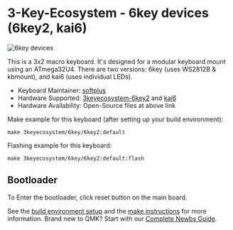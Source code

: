 # 3-Key-Ecosystem - 6key devices (6key2, kai6)

![6key devices](https://i.imgur.com/AQfIblM.jpg)

This is a 3x2 macro keyboard.
It's designed for a modular keyboard mount using an ATmega32U4.
There are two versions: 6key (uses WS2812B & kbmount), and kai6 (uses individual LEDs).

* Keyboard Maintainer: [softplus](https://github.com/softplus)
* Hardware Supported: [3keyecosystem-6key2](https://github.com/softplus/3keyecosystem/tree/main/6key/6key2) and [kai6](https://github.com/softplus/3keyecosystem/tree/main/6key/kai6)
* Hardware Availability: Open-Source files at above link

Make example for this keyboard (after setting up your build environment):

    make 3keyecosystem/6key/6key2:default

Flashing example for this keyboard:

    make 3keyecosystem/6key/6key2:default:flash

## Bootloader

To Enter the bootloader, click reset button on the main board.

See the [build environment setup](https://docs.qmk.fm/#/getting_started_build_tools) and the [make instructions](https://docs.qmk.fm/#/getting_started_make_guide) for more information. Brand new to QMK? Start with our [Complete Newbs Guide](https://docs.qmk.fm/#/newbs).
